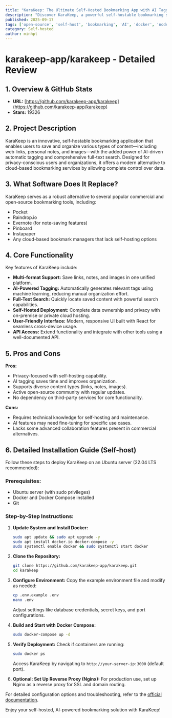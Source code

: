 ```yaml
---
title: "KaraKeep: The Ultimate Self-Hosted Bookmarking App with AI Tagging"
description: "Discover KaraKeep, a powerful self-hostable bookmarking solution with AI-based tagging, full-text search, and support for links, notes, and images."
published: 2025-09-17
tags: ['open-source', 'self-host', 'bookmarking', 'AI', 'docker', 'nodejs', 'react']
category: Self-hosted
author: minhpt
---
```


# karakeep-app/karakeep - Detailed Review

## 1. Overview & GitHub Stats
- **URL:** [https://github.com/karakeep-app/karakeep](https://github.com/karakeep-app/karakeep)
- **Stars:** 19326

## 2. Project Description
KaraKeep is an innovative, self-hostable bookmarking application that enables users to save and organize various types of content—including web links, personal notes, and images—with the added power of AI-driven automatic tagging and comprehensive full-text search. Designed for privacy-conscious users and organizations, it offers a modern alternative to cloud-based bookmarking services by allowing complete control over data.

## 3. What Software Does It Replace?
KaraKeep serves as a robust alternative to several popular commercial and open-source bookmarking tools, including:
- Pocket
- Raindrop.io
- Evernote (for note-saving features)
- Pinboard
- Instapaper
- Any cloud-based bookmark managers that lack self-hosting options

## 4. Core Functionality
Key features of KaraKeep include:
- **Multi-format Support:** Save links, notes, and images in one unified platform.
- **AI-Powered Tagging:** Automatically generates relevant tags using machine learning, reducing manual organization effort.
- **Full-Text Search:** Quickly locate saved content with powerful search capabilities.
- **Self-Hosted Deployment:** Complete data ownership and privacy with on-premise or private cloud hosting.
- **User-Friendly Interface:** Modern, responsive UI built with React for seamless cross-device usage.
- **API Access:** Extend functionality and integrate with other tools using a well-documented API.

## 5. Pros and Cons
**Pros:**
- Privacy-focused with self-hosting capability.
- AI tagging saves time and improves organization.
- Supports diverse content types (links, notes, images).
- Active open-source community with regular updates.
- No dependency on third-party services for core functionality.

**Cons:**
- Requires technical knowledge for self-hosting and maintenance.
- AI features may need fine-tuning for specific use cases.
- Lacks some advanced collaboration features present in commercial alternatives.

## 6. Detailed Installation Guide (Self-host)
Follow these steps to deploy KaraKeep on an Ubuntu server (22.04 LTS recommended):

### Prerequisites:
- Ubuntu server (with sudo privileges)
- Docker and Docker Compose installed
- Git

### Step-by-Step Instructions:

1. **Update System and Install Docker:**
   ```bash
   sudo apt update && sudo apt upgrade -y
   sudo apt install docker.io docker-compose -y
   sudo systemctl enable docker && sudo systemctl start docker
   ```

2. **Clone the Repository:**
   ```bash
   git clone https://github.com/karakeep-app/karakeep.git
   cd karakeep
   ```

3. **Configure Environment:**
   Copy the example environment file and modify as needed:
   ```bash
   cp .env.example .env
   nano .env
   ```
   Adjust settings like database credentials, secret keys, and port configurations.

4. **Build and Start with Docker Compose:**
   ```bash
   sudo docker-compose up -d
   ```

5. **Verify Deployment:**
   Check if containers are running:
   ```bash
   sudo docker ps
   ```
   Access KaraKeep by navigating to `http://your-server-ip:3000` (default port).

6. **Optional: Set Up Reverse Proxy (Nginx):**
   For production use, set up Nginx as a reverse proxy for SSL and domain routing.

For detailed configuration options and troubleshooting, refer to the [official documentation](https://github.com/karakeep-app/karakeep/wiki).

Enjoy your self-hosted, AI-powered bookmarking solution with KaraKeep!